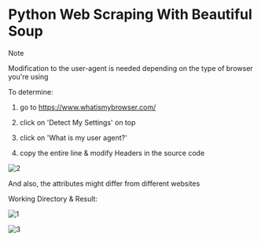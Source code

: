 # Python Web Scraping With Beautiful Soup

> [!NOTE]
>
> Modification to the user-agent is needed depending on the type of browser you're using
>
> To determine:
>
> 1) go to https://www.whatismybrowser.com/
> 
> 2) click on 'Detect My Settings' on top
>
> 3) click on 'What is my user agent?'
>    
> 5) copy the entire line & modify Headers in the source code
>
> ![2](https://github.com/tuanlamit/python-web-crawler-app/assets/128099142/8ad05150-5638-4e3e-9478-dda864ff6e82)
>
> And also, the attributes might differ from different websites

Working Directory & Result:

![1](https://github.com/tuanlamit/python-web-crawler-app/assets/128099142/b5ac3971-4d3a-4d98-9363-a9008c92c9e2)

![3](https://github.com/tuanlamit/python-web-crawler-app/assets/128099142/73b6d065-d182-46a4-8e7e-cb2e578be632)

